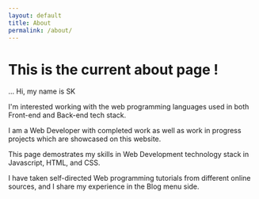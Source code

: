 ```yaml
---
layout: default
title: About
permalink: /about/
---
```

# This is the current about page !

... Hi, my name is SK

I'm interested working with the web programming languages used in both Front-end and Back-end tech stack.

I am a Web Developer with completed work as well as work in progress projects which are showcased on this website.

This page demostrates my skills in Web Development technology stack in Javascript, HTML, and CSS.

I have taken self-directed Web programming tutorials from different online sources, and I share my experience in the Blog menu side.
